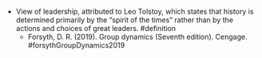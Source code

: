 - View of leadership, attributed to Leo Tolstoy, which states that history is determined primarily by the “spirit of the times” rather than by the actions and choices of great leaders. #definition
	- Forsyth, D. R. (2019). Group dynamics (Seventh edition). Cengage. #forsythGroupDynamics2019